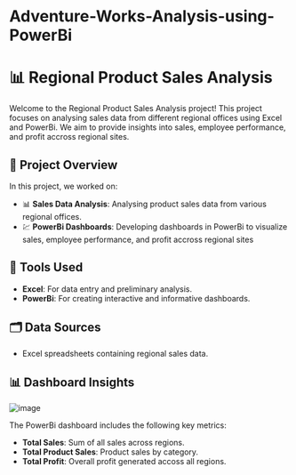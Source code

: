 # Adventure-Works-Analysis-using-PowerBi
# 📊 Regional Product Sales Analysis

Welcome to the Regional Product Sales Analysis project! This project focuses on analysing sales data from different regional offices using Excel and PowerBi. We aim to provide insights into sales, employee performance, and profit accross regional sites.




## 📁 Project Overview

In this project, we worked on:

- 📊 **Sales Data Analysis**: Analysing product sales data from various regional offices.
- 💹 **PowerBi Dashboards**: Developing dashboards in PowerBi to visualize sales, employee performance, and profit accross regional sites
## 🔧 Tools Used

- **Excel**: For data entry and preliminary analysis.
- **PowerBi**: For creating interactive and informative dashboards.

## 🗂️ Data Sources

- Excel spreadsheets containing regional sales data.

## 📊 Dashboard Insights

![image](https://github.com/user-attachments/assets/691df30d-4345-4f38-8293-d7240b87c303)



The PowerBi dashboard includes the following key metrics:
- **Total Sales**: Sum of all sales across regions.
- **Total Product Sales**: Product sales by category.
- **Total Profit**: Overall profit generated accoss all regions.
  
